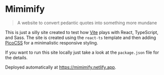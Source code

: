 # Mimimify

> A website to convert pedantic quotes into something more mundane

This is just a silly site created to test how [Vite](https://vitejs.dev/) plays with React, TypeScript, and Sass. The site is created using the `react-ts` template and then adding [PicoCSS](https://picocss.com/) for a minimalistic responsive styling.

If you want to run this site locally just take a look at the `package.json` file for the details.

Deployed automatically at <https://mimimify.netlify.app>.